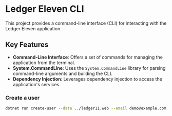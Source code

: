 # Ledger Eleven CLI

This project provides a command-line interface (CLI) for interacting with the Ledger Eleven application.

## Key Features

* **Command-Line Interface**: Offers a set of commands for managing the application from the terminal.
* **System.CommandLine**: Uses the `System.CommandLine` library for parsing command-line arguments and building the CLI.
* **Dependency Injection**: Leverages dependency injection to access the application's services.

### Create a user

```bash
dotnet run create-user --data ../ledger11.web --email demo@example.com --password Super-Secret-42
```